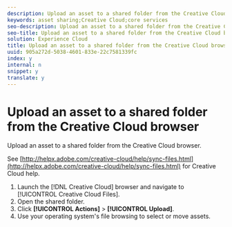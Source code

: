 ```yaml
---
description: Upload an asset to a shared folder from the Creative Cloud browser.
keywords: asset sharing;Creative Cloud;core services
seo-description: Upload an asset to a shared folder from the Creative Cloud browser.
seo-title: Upload an asset to a shared folder from the Creative Cloud browser
solution: Experience Cloud
title: Upload an asset to a shared folder from the Creative Cloud browser
uuid: 905a272d-5038-4601-833e-22c7581339fc
index: y
internal: n
snippet: y
translate: y
---
```


# Upload an asset to a shared folder from the Creative Cloud browser

Upload an asset to a shared folder from the Creative Cloud browser.

See [http://helpx.adobe.com/creative-cloud/help/sync-files.html](http://helpx.adobe.com/creative-cloud/help/sync-files.html) for Creative Cloud help. 
1. Launch the [!DNL Creative Cloud] browser and navigate to [!UICONTROL Creative Cloud Files].
1. Open the shared folder.
1. Click **[!UICONTROL Actions]** > **[!UICONTROL Upload]**.
1. Use your operating system's file browsing to select or move assets.
